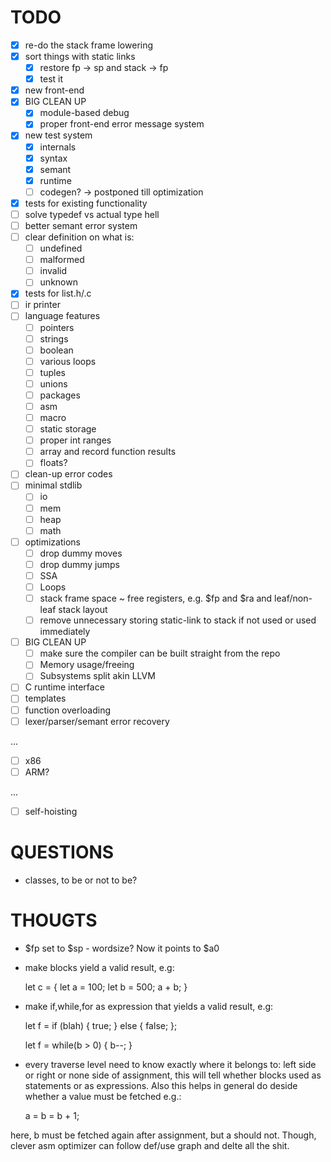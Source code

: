# TODO
- [x] re-do the stack frame lowering
- [x] sort things with static links
    - [x] restore fp -> sp and stack -> fp
    - [x] test it
- [x] new front-end
- [x] BIG CLEAN UP
    - [x] module-based debug
    - [x] proper front-end error message system
- [x] new test system
    - [x] internals
    - [x] syntax
    - [x] semant
    - [x] runtime
    - [ ] codegen? -> postponed till optimization
- [x] tests for existing functionality
- [ ] solve typedef vs actual type hell
- [ ] better semant error system
- [ ] clear definition on what is:
    - [ ] undefined
    - [ ] malformed
    - [ ] invalid
    - [ ] unknown
- [x] tests for list.h/.c
- [ ] ir printer
- [ ] language features
    - [ ] pointers
    - [ ] strings
    - [ ] boolean
    - [ ] various loops
    - [ ] tuples
    - [ ] unions
    - [ ] packages
    - [ ] asm
    - [ ] macro
    - [ ] static storage
    - [ ] proper int ranges
    - [ ] array and record function results
    - [ ] floats?
- [ ] clean-up error codes
- [ ] minimal stdlib
    - [ ] io
    - [ ] mem
    - [ ] heap
    - [ ] math
- [ ] optimizations
    - [ ] drop dummy moves
    - [ ] drop dummy jumps
    - [ ] SSA
    - [ ] Loops
    - [ ] stack frame space ~ free registers, e.g. $fp and $ra and leaf/non-leaf stack layout
    - [ ] remove unnecessary storing static-link to stack if not used or used immediately
- [ ] BIG CLEAN UP
    - [ ] make sure the compiler can be built straight from the repo
    - [ ] Memory usage/freeing
    - [ ] Subsystems split akin LLVM
- [ ] C runtime interface
- [ ] templates
- [ ] function overloading
- [ ] lexer/parser/semant error recovery

 ...

- [ ] x86
- [ ] ARM?

 ...

- [ ] self-hoisting

# QUESTIONS
- classes, to be or not to be?

# THOUGTS
- $fp set to $sp - wordsize? Now it points to $a0
- make blocks yield a valid result, e.g:

  let c = {
      let a = 100;
      let b = 500;
      a + b;
  }

- make if,while,for as expression that yields a valid result, e.g:

  let f = if (blah) { true; } else { false; };

  let f = while(b > 0) { b--; }

- every traverse level need to know exactly where it belongs to: left side or right or none side of
assignment, this will tell whether blocks used as statements or as expressions. Also this helps in
general do deside whether a value must be fetched e.g.:

    a = b = b + 1;

here, b must be fetched again after assignment, but a should not. Though, clever asm optimizer can
follow def/use graph and delte all the shit.



